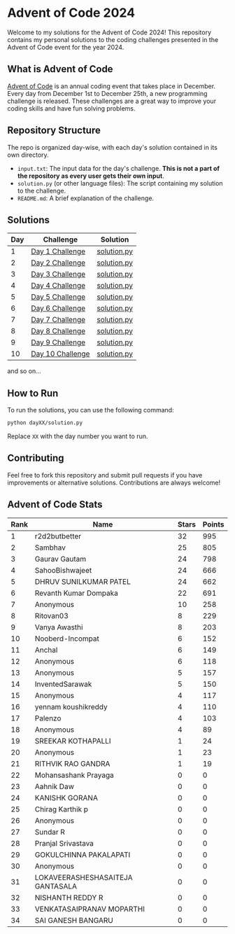 # Advent of Code 2024

Welcome to my solutions for the Advent of Code 2024! This repository contains my personal solutions to the coding challenges presented in the Advent of Code event for the year 2024.

## What is Advent of Code

[Advent of Code](https://adventofcode.com/) is an annual coding event that takes place in December. Every day from December 1st to December 25th, a new programming challenge is released. These challenges are a great way to improve your coding skills and have fun solving problems.

## Repository Structure

The repo is organized day-wise, with each day's solution contained in its own directory.

- `input.txt`: The input data for the day's challenge. **This is not a part of the repository as every user gets their own input**.
- `solution.py` (or other language files): The script containing my solution to the challenge.
- `README.md`: A brief explanation of the challenge.
## Solutions

| Day | Challenge | Solution |
| --- | --------- | -------- |
| 1   | [Day 1 Challenge](https://adventofcode.com/2024/day/1) | [solution.py](./day01/day1.py) |
| 2   | [Day 2 Challenge](https://adventofcode.com/2024/day/2) | [solution.py](./day02/day2.py) |
| 3   | [Day 3 Challenge](https://adventofcode.com/2024/day/3) | [solution.py](./day03/day3.py) |
| 4   | [Day 4 Challenge](https://adventofcode.com/2024/day/4) | [solution.py](./day04/day4.py) |
| 5   | [Day 5 Challenge](https://adventofcode.com/2024/day/5) | [solution.py](./day05/day5.py) |
| 6   | [Day 6 Challenge](https://adventofcode.com/2024/day/6) | [solution.py](./day06/day6.py) |
| 7   | [Day 7 Challenge](https://adventofcode.com/2024/day/7) | [solution.py](./day07/day7.py) |
| 8   | [Day 8 Challenge](https://adventofcode.com/2024/day/8) | [solution.py](./day08/day8.py) |
| 9   | [Day 9 Challenge](https://adventofcode.com/2024/day/9) | [solution.py](./day09/day9.py) |
| 10   | [Day 10 Challenge](https://adventofcode.com/2024/day/10) | [solution.py](./day10/day10.py) |

and so on...

## How to Run

To run the solutions, you can use the following command:

```bash
python dayXX/solution.py
```

Replace `XX` with the day number you want to run.

## Contributing
Feel free to fork this repository and submit pull requests if you have improvements or alternative solutions. Contributions are always welcome!


<!-- AOC-STATS-START -->
## Advent of Code Stats

| Rank | Name | Stars | Points |
|------|------|-------|--------|
| 1 | r2d2butbetter | 32 | 995 |
| 2 | Sambhav | 25 | 805 |
| 3 | Gaurav Gautam | 24 | 798 |
| 4 | SahooBishwajeet | 24 | 666 |
| 5 | DHRUV SUNILKUMAR PATEL | 24 | 662 |
| 6 | Revanth Kumar Dompaka | 22 | 691 |
| 7 | Anonymous | 10 | 258 |
| 8 | Ritovan03 | 8 | 229 |
| 9 | Vanya Awasthi  | 8 | 203 |
| 10 | Nooberd-Incompat | 6 | 152 |
| 11 | Anchal | 6 | 149 |
| 12 | Anonymous | 6 | 118 |
| 13 | Anonymous | 5 | 157 |
| 14 | InventedSarawak | 5 | 150 |
| 15 | Anonymous | 4 | 117 |
| 16 | yennam koushikreddy | 4 | 110 |
| 17 | Palenzo | 4 | 103 |
| 18 | Anonymous | 4 | 89 |
| 19 | SREEKAR KOTHAPALLI | 1 | 24 |
| 20 | Anonymous | 1 | 23 |
| 21 | RITHVIK RAO GANDRA | 1 | 19 |
| 22 | Mohansashank Prayaga | 0 | 0 |
| 23 | Aahnik Daw | 0 | 0 |
| 24 | KANISHK GORANA | 0 | 0 |
| 25 | Chirag Karthik p | 0 | 0 |
| 26 | Anonymous | 0 | 0 |
| 27 | Sundar R | 0 | 0 |
| 28 | Pranjal Srivastava | 0 | 0 |
| 29 | GOKULCHINNA PAKALAPATI | 0 | 0 |
| 30 | Anonymous | 0 | 0 |
| 31 | LOKAVEERASHESHASAITEJA GANTASALA | 0 | 0 |
| 32 | NISHANTH REDDY R | 0 | 0 |
| 33 | VENKATASAIPRANAV MOPARTHI | 0 | 0 |
| 34 | SAI GANESH BANGARU | 0 | 0 |
<!-- AOC-STATS-END -->

